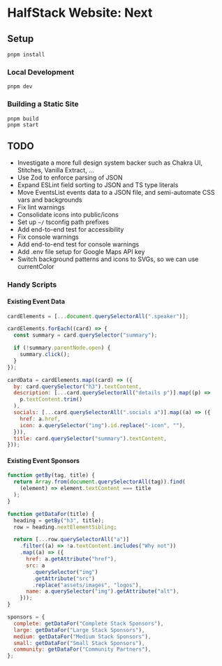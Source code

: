 # HalfStack Website: Next

## Setup

```shell
pnpm install
```

### Local Development

```shell
pnpm dev
```

### Building a Static Site

```shell
pnpm build
pnpm start
```

## TODO

- Investigate a more full design system backer such as Chakra UI, Stitches, Vanilla Extract, ...
- Use Zod to enforce parsing of JSON
- Expand ESLint field sorting to JSON and TS type literals
- Move EventsList events data to a JSON file, and semi-automate CSS vars and backgrounds
- Fix lint warnings
- Consolidate icons into public/icons
- Set up `~/` tsconfig path prefixes
- Add end-to-end test for accessibility
- Fix console warnings
- Add end-to-end test for console warnings
- Add .env file setup for Google Maps API key
- Switch background patterns and icons to SVGs, so we can use currentColor

### Handy Scripts

#### Existing Event Data

```js
cardElements = [...document.querySelectorAll(".speaker")];

cardElements.forEach((card) => {
  const summary = card.querySelector("summary");

  if (!summary.parentNode.open) {
    summary.click();
  }
});

cardData = cardElements.map((card) => ({
  by: card.querySelector("h3").textContent,
  description: [...card.querySelectorAll("details p")].map((p) =>
    p.textContent.trim()
  ),
  socials: [...card.querySelectorAll(".socials a")].map((a) => ({
    href: a.href,
    icon: a.querySelector("img").id.replace("-icon", ""),
  })),
  title: card.querySelector("summary").textContent,
}));
```

#### Existing Event Sponsors

```js
function getBy(tag, title) {
  return Array.from(document.querySelectorAll(tag)).find(
    (element) => element.textContent === title
  );
}

function getDataFor(title) {
  heading = getBy("h3", title);
  row = heading.nextElementSibling;

  return [...row.querySelectorAll("a")]
    .filter((a) => !a.textContent.includes("Why not"))
    .map((a) => ({
      href: a.getAttribute("href"),
      src: a
        .querySelector("img")
        .getAttribute("src")
        .replace("assets/images", "logos"),
      name: a.querySelector("img").getAttribute("alt"),
    }));
}

sponsors = {
  complete: getDataFor("Complete Stack Sponsors"),
  large: getDataFor("Large Stack Sponsors"),
  medium: getDataFor("Medium Stack Sponsors"),
  small: getDataFor("Small Stack Sponsors"),
  community: getDataFor("Community Partners"),
};
```
